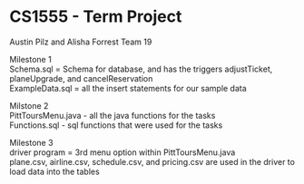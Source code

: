 # CS1555 - Term Project
Austin Pilz and Alisha Forrest
Team 19

Milestone 1  
  Schema.sql = Schema for database, and has the triggers adjustTicket, planeUpgrade, and cancelReservation  
  ExampleData.sql = all the insert statements for our sample data  

Milstone 2  
  PittToursMenu.java - all the java functions for the tasks  
  Functions.sql - sql functions that were used for the tasks  
  
Milestone 3  
  driver program = 3rd menu option within PittToursMenu.java  
  plane.csv, airline.csv, schedule.csv, and pricing.csv are used in the driver to load data into the tables
